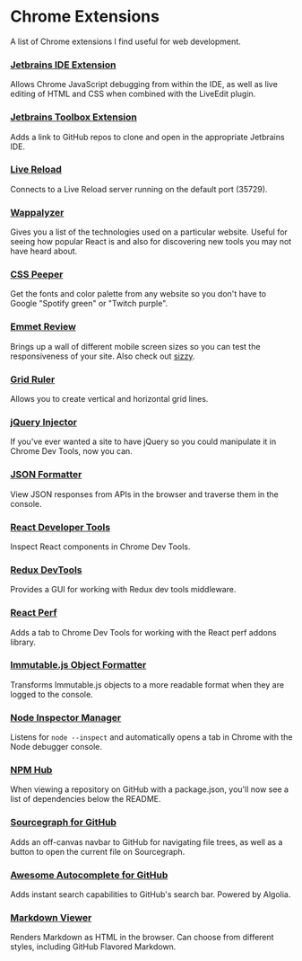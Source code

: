 # Chrome Extensions
A list of Chrome extensions I find useful for web development.

### [Jetbrains IDE Extension](https://chrome.google.com/webstore/detail/jetbrains-ide-support/hmhgeddbohgjknpmjagkdomcpobmllji)
Allows Chrome JavaScript debugging from within the IDE, as well as live editing of HTML and CSS when
combined with the LiveEdit plugin.

### [Jetbrains Toolbox Extension](https://chrome.google.com/webstore/detail/jetbrains-toolbox-extensi/offnedcbhjldheanlbojaefbfbllddna)
Adds a link to GitHub repos to clone and open in the appropriate Jetbrains IDE.

### [Live Reload](https://chrome.google.com/webstore/detail/livereload/jnihajbhpnppcggbcgedagnkighmdlei)
Connects to a Live Reload server running on the default port (35729).

### [Wappalyzer](https://chrome.google.com/webstore/detail/wappalyzer/gppongmhjkpfnbhagpmjfkannfbllamg)  
Gives you a list of the technologies used on a particular website. Useful for seeing how popular
React is and also for discovering new tools you may not have heard about.

### [CSS Peeper](https://chrome.google.com/webstore/detail/css-peeper/mbnbehikldjhnfehhnaidhjhoofhpehk)  
Get the fonts and color palette from any website so you don't have to Google "Spotify green" or
"Twitch purple".

### [Emmet Review](https://chrome.google.com/webstore/detail/emmet-review/epejoicbhllgiimigokgjdoijnpaphdp)  
Brings up a wall of different mobile screen sizes so you can test the responsiveness of your site.
Also check out [sizzy](https://sizzy.co/).

### [Grid Ruler](https://chrome.google.com/webstore/detail/grid-ruler/joadogiaiabhmggdifljlpkclnpfncmj)
Allows you to create vertical and horizontal grid lines.

### [jQuery Injector](https://chrome.google.com/webstore/detail/jquery-injector/ekkjohcjbjcjjifokpingdbdlfekjcgi)  
If you've ever wanted a site to have jQuery so you could manipulate it in Chrome Dev Tools, now you
can.

### [JSON Formatter](https://chrome.google.com/webstore/detail/json-formatter/bcjindcccaagfpapjjmafapmmgkkhgoa)  
View JSON responses from APIs in the browser and traverse them in the console.

### [React Developer Tools](https://chrome.google.com/webstore/detail/react-developer-tools/fmkadmapgofadopljbjfkapdkoienihi)  
Inspect React components in Chrome Dev Tools.

### [Redux DevTools](https://chrome.google.com/webstore/detail/redux-devtools/lmhkpmbekcpmknklioeibfkpmmfibljd)
Provides a GUI for working with Redux dev tools middleware.

### [React Perf](https://chrome.google.com/webstore/detail/react-perf/hacmcodfllhbnekmghgdlplbdnahmhmm)
Adds a tab to Chrome Dev Tools for working with the React perf addons library.

### [Immutable.js Object Formatter](https://chrome.google.com/webstore/detail/immutablejs-object-format/hgldghadipiblonfkkicmgcbbijnpeog)
Transforms Immutable.js objects to a more readable format when they are logged to the console.

### [Node Inspector Manager](https://chrome.google.com/webstore/detail/nodejs-v8-inspector-manag/gnhhdgbaldcilmgcpfddgdbkhjohddkj)
Listens for `node --inspect` and automatically opens a tab in Chrome with the Node debugger console.

### [NPM Hub](https://chrome.google.com/webstore/detail/npmhub/kbbbjimdjbjclaebffknlabpogocablj)
When viewing a repository on GitHub with a package.json, you'll now see a list of dependencies below
the README.

### [Sourcegraph for GitHub](https://chrome.google.com/webstore/detail/sourcegraph-for-github/dgjhfomjieaadpoljlnidmbgkdffpack)
Adds an off-canvas navbar to GitHub for navigating file trees, as well as a button to open the
current file on Sourcegraph.

### [Awesome Autocomplete for GitHub](https://chrome.google.com/webstore/detail/awesome-autocomplete-for/djkfdjpoelphhdclfjhnffmnlnoknfnd)
Adds instant search capabilities to GitHub's search bar. Powered by Algolia.

### [Markdown Viewer](https://chrome.google.com/webstore/detail/markdown-viewer/ckkdlimhmcjmikdlpkmbgfkaikojcbjk)  
Renders Markdown as HTML in the browser. Can choose from different styles, including GitHub Flavored
Markdown.
